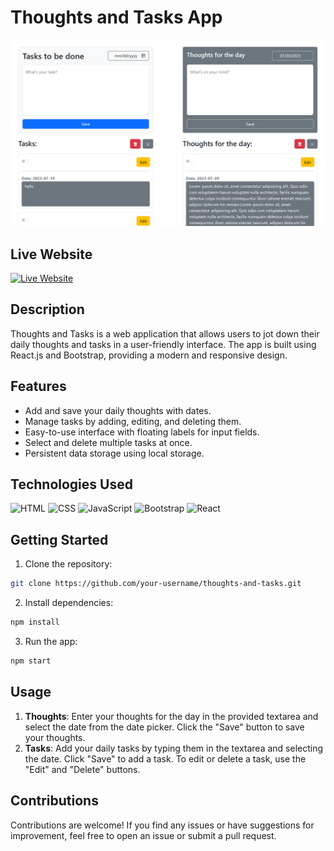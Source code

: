 # Thoughts and Tasks App

![Thoughts and Tasks Banner](./src/image/sample2.png)

## Live Website

[![Live Website](https://img.shields.io/badge/Click%20Me-Live%20Website-blue?style=for-the-badge)](https://hannie404.github.io/Task-Thoughts/)

## Description

Thoughts and Tasks is a web application that allows users to jot down their daily thoughts and tasks in a user-friendly interface. The app is built using React.js and Bootstrap, providing a modern and responsive design.

## Features

- Add and save your daily thoughts with dates.
- Manage tasks by adding, editing, and deleting them.
- Easy-to-use interface with floating labels for input fields.
- Select and delete multiple tasks at once.
- Persistent data storage using local storage.

## Technologies Used

![HTML](https://img.shields.io/badge/HTML5-E34F26?logo=html5&logoColor=white&style=flat-square)
![CSS](https://img.shields.io/badge/CSS3-1572B6?logo=css3&logoColor=white&style=flat-square)
![JavaScript](https://img.shields.io/badge/JavaScript-F7DF1E?logo=javascript&logoColor=black&style=flat-square)
![Bootstrap](https://img.shields.io/badge/Bootstrap-563D7C?logo=bootstrap&logoColor=white&style=flat-square)
![React](https://img.shields.io/badge/React-61DAFB?logo=react&logoColor=black&style=flat-square)

## Getting Started

1. Clone the repository:

```bash
git clone https://github.com/your-username/thoughts-and-tasks.git
```

2. Install dependencies:

```bash
npm install
```

3. Run the app:

```bash
npm start
```

## Usage

1. **Thoughts**: Enter your thoughts for the day in the provided textarea and select the date from the date picker. Click the "Save" button to save your thoughts.
2. **Tasks**: Add your daily tasks by typing them in the textarea and selecting the date. Click "Save" to add a task. To edit or delete a task, use the "Edit" and "Delete" buttons.

## Contributions

Contributions are welcome! If you find any issues or have suggestions for improvement, feel free to open an issue or submit a pull request.

<!-- <details>
  <summary>Click to Copy</summary>

  ```bash
  git clone https://github.com/your-username/thoughts-and-tasks.git
  npm install
  npm start
  ```
</details> -->
